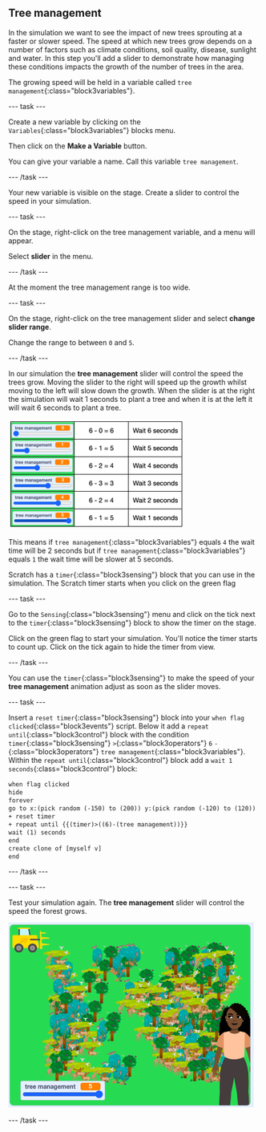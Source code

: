 ## Tree management

In the simulation we want to see the impact of new trees sprouting at a faster or slower speed. The speed at which new trees grow depends on a number of factors such as climate conditions, soil quality, disease, sunlight and water. In this step you'll add a slider to demonstrate how managing these conditions impacts the growth of the number of trees in the area. 

The growing speed will be held in a variable called `tree management`{:class="block3variables"}.

--- task ---

Create a new variable by clicking on the `Variables`{:class="block3variables"} blocks menu.

Then click on the **Make a Variable** button.

You can give your variable a name. Call this variable `tree management`.

--- /task ---

Your new variable is visible on the stage. Create a slider to control the speed in your simulation.

--- task ---

On the stage, right-click on the tree management variable, and a menu will appear.

Select **slider** in the menu.

--- /task ---

At the moment the tree management range is too wide.

--- task ---

On the stage, right-click on the tree management slider and select **change slider range**.

Change the range to between `0` and `5`.

--- /task ---

In our simulation the **tree management** slider will control the speed the trees grow. Moving the slider to the right will speed up the growth whilst moving to the left will slow down the growth. When the slider is at the right the simulation will wait 1 seconds to plant a tree and when it is at the left it will wait 6 seconds to plant a tree.

 ![image of the slider maths](images/slider-maths.png)

This means if `tree management`{:class="block3variables"} equals `4` the wait time will be 2 seconds but if `tree management`{:class="block3variables"} equals `1` the wait time will be slower at 5 seconds. 

Scratch has a `timer`{:class="block3sensing"} block that you can use in the simulation. The Scratch timer starts when you click on the green flag 

--- task ---

Go to the `Sensing`{:class="block3sensing"} menu and click on the tick next to the `timer`{:class="block3sensing"} block to show the timer on the stage. 

Click on the green flag to start your simulation. You'll notice the timer starts to count up. Click on the tick again to hide the timer from view. 

--- /task ---

You can use the `timer`{:class="block3sensing"} to make the speed of your **tree management** animation adjust as soon as the slider moves.  

--- task ---

Insert a `reset timer`{:class="block3sensing"} block into your `when flag clicked`{:class="block3events"} script. Below it add a `repeat until`{:class="block3control"} block with the condition `timer`{:class="block3sensing"} `>`{:class="block3operators"} `6` `-`{:class="block3operators"} `tree management`{:class="block3variables"}. Within the `repeat until`{:class="block3control"} block add a `wait 1 seconds`{:class="block3control"} block:

```blocks3
when flag clicked
hide
forever
go to x:(pick random (-150) to (200)) y:(pick random (-120) to (120))
+ reset timer
+ repeat until {{(timer)>((6)-(tree management))}}
wait (1) seconds
end
create clone of [myself v]
end
```
--- /task ---

--- task ---

Test your simulation again. The **tree management** slider will control the speed the forest grows.

![image of a busy forest](images/busy-forest.png)

--- /task ---
